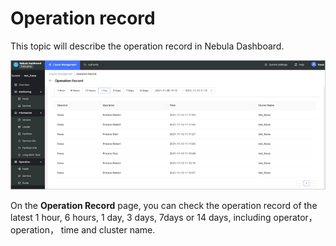 # Operation record

This topic will describe the operation record in Nebula Dashboard.

![operation record](../figs/ds-018.png)

On the **Operation Record** page, you can check the operation record of the latest 1 hour, 6 hours, 1 day, 3 days, 7days or 14 days, including operator， operation， time and cluster name.
